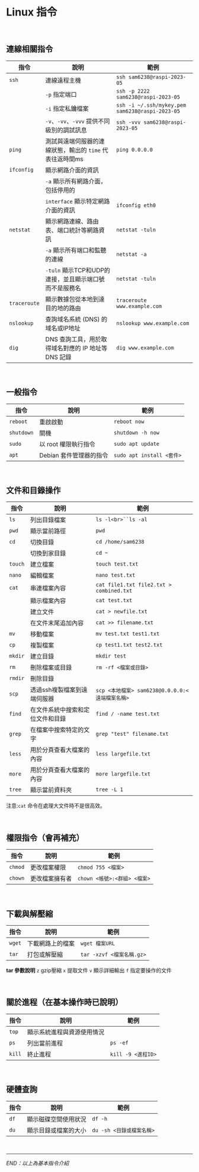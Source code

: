 # Linux 指令

<br>

## 連線相關指令

| 指令           | 說明                                                       | 範例                                              |
| -------------- | ---------------------------------------------------------- | ------------------------------------------------- |
| `ssh`        | 連線遠程主機                                               | `ssh sam6238@raspi-2023-05`                     |
|                | `-p` 指定端口                                            | `ssh -p 2222 sam6238@raspi-2023-05`             |
|                | `-i` 指定私鑰檔案                                        | `ssh -i ~/.ssh/mykey.pem sam6238@raspi-2023-05` |
|                | `-v`、`-vv`、`-vvv` 提供不同級別的調試訊息           | `ssh -vvv sam6238@raspi-2023-05`                |
| `ping`       | 測試與遠端伺服器的連線狀態，輸出的 `time` 代表往返時間ms | `ping 0.0.0.0`                                  |
| `ifconfig`   | 顯示網路介面的資訊                                         |                                                   |
|                | `-a` 顯示所有網路介面，包括停用的                        |                                                   |
|                | `interface` 顯示特定網路介面的資訊                       | `ifconfig eth0`                                 |
| `netstat`    | 顯示網路連線、路由表、端口統計等網路資訊                   | `netstat -tuln`                                 |
|                | `-a` 顯示所有端口和監聽的連線                            | `netstat -a`                                    |
|                | `-tuln` 顯示TCP和UDP的連接，並且顯示端口號而不是服務名   | `netstat -tuln`                                 |
| `traceroute` | 顯示數據包從本地到達目的地的路由                           | `traceroute www.example.com`                    |
| `nslookup`   | 查詢域名系統 (DNS) 的域名或IP地址                          | `nslookup www.example.com`                      |
| `dig`        | DNS 查詢工具，用於取得域名對應的 IP 地址等 DNS 記錄        | `dig www.example.com`                           |

<br>

## 一般指令

| 指令         | 說明                    | 範例                        |
| ------------ | ----------------------- | --------------------------- |
| `reboot`   | 重啟啟動                | `reboot now`              |
| `shutdown` | 關機                    | `shutdown -h now`         |
| `sudo`     | 以 root 權限執行指令    | `sudo apt update`         |
| `apt`      | Debian 套件管理器的指令 | `sudo apt install <套件>` |

<br>

## 文件和目錄操作

| 指令      | 說明                             | 範例                                              |
| --------- | -------------------------------- | ------------------------------------------------- |
| `ls`    | 列出目錄檔案                     | `ls -l<br>``ls -al`                           |
| `pwd`   | 顯示當前路徑                     | `pwd`                                           |
| `cd`    | 切換目錄                         | `cd /home/sam6238`                              |
|           | 切換到家目錄                     | `cd ~`                                          |
| `touch` | 建立檔案                         | `touch test.txt`                                |
| `nano`  | 編輯檔案                         | `nano test.txt`                                 |
| `cat`   | 串連檔案內容                     | `cat file1.txt file2.txt > combined.txt`        |
|           | 顯示檔案內容                     | `cat test.txt`                                  |
|           | 建立文件                         | `cat > newfile.txt`                             |
|           | 在文件末尾追加內容               | `cat >> filename.txt`                           |
| `mv`    | 移動檔案                         | `mv test.txt test1.txt`                         |
| `cp`    | 複製檔案                         | `cp test1.txt test2.txt`                        |
| `mkdir` | 建立目錄                         | `mkdir test`                                    |
| `rm`    | 刪除檔案或目錄                   | `rm -rf <檔案或目錄>`                           |
| `rmdir` | 刪除目錄                         |                                                   |
| `scp`   | 透過ssh複製檔案到遠端伺服器      | `scp <本地檔案> sam6238@0.0.0.0:<遠端檔案名稱>` |
| `find`  | 在文件系統中搜索和定位文件和目錄 | `find / -name test.txt`                         |
| `grep`  | 在檔案中搜索特定的文字           | `grep "test" filename.txt`                      |
| `less`  | 用於分頁查看大檔案的內容         | `less largefile.txt`                            |
| `more`  | 用於分頁查看大檔案的內容         | `more largefile.txt`                            |
| `tree`  | 顯示當前資料夾                   | `tree -L 1`                                     |

注意:`cat` 命令在處理大文件時不是很高效。

<br>

## 權限指令（會再補充）

| 指令      | 說明           | 範例                           |
| --------- | -------------- | ------------------------------ |
| `chmod` | 更改檔案權限   | `chmod 755 <檔案>`           |
| `chown` | 更改檔案擁有者 | `chown <帳號>:<群組> <檔案>` |

<br>

## 下載與解壓縮

| 指令     | 說明             | 範例                        |
| -------- | ---------------- | --------------------------- |
| `wget` | 下載網路上的檔案 | `wget 檔案URL`            |
| `tar`  | 打包或解壓縮     | `tar -xzvf <檔案名稱.gz>` |


**tar 參數說明**
`z` gzip壓縮
`x` 提取文件
`v` 顯示詳細輸出
`f` 指定要操作的文件

<br>

## 關於進程（在基本操作時已說明）

| 指令     | 說明                       | 範例                 |
| -------- | -------------------------- | -------------------- |
| `top`  | 顯示系統進程與資源使用情況 |                      |
| `ps`   | 列出當前進程               | `ps -ef`           |
| `kill` | 終止進程                   | `kill -9 <進程ID>` |

<br>

## 硬體查詢

| 指令   | 說明                 | 範例                        |
| ------ | -------------------- | --------------------------- |
| `df` | 顯示磁碟空間使用狀況 | `df -h`                   |
| `du` | 顯示目錄或檔案的大小 | `du -sh <目錄或檔案名稱>` |

<br>

___

_END：以上為基本指令介紹_
